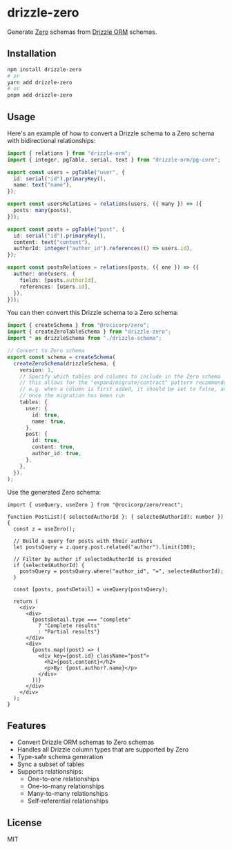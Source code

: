 # drizzle-zero

Generate [Zero](https://zero.rocicorp.dev/) schemas from [Drizzle ORM](https://orm.drizzle.team) schemas.

## Installation

```bash
npm install drizzle-zero
# or
yarn add drizzle-zero
# or
pnpm add drizzle-zero
```

## Usage

Here's an example of how to convert a Drizzle schema to a Zero schema with bidirectional relationships:

```ts
import { relations } from "drizzle-orm";
import { integer, pgTable, serial, text } from "drizzle-orm/pg-core";

export const users = pgTable("user", {
  id: serial("id").primaryKey(),
  name: text("name"),
});

export const usersRelations = relations(users, ({ many }) => ({
  posts: many(posts),
}));

export const posts = pgTable("post", {
  id: serial("id").primaryKey(),
  content: text("content"),
  authorId: integer("author_id").references(() => users.id),
});

export const postsRelations = relations(posts, ({ one }) => ({
  author: one(users, {
    fields: [posts.authorId],
    references: [users.id],
  }),
}));
```

You can then convert this Drizzle schema to a Zero schema:

```ts
import { createSchema } from "@rocicorp/zero";
import { createZeroTableSchema } from "drizzle-zero";
import * as drizzleSchema from "./drizzle-schema";

// Convert to Zero schema
export const schema = createSchema(
  createZeroSchema(drizzleSchema, {
    version: 1,
    // Specify which tables and columns to include in the Zero schema
    // this allows for the "expand/migrate/contract" pattern recommended in the Zero docs
    // e.g. when a column is first added, it should be set to false, and then changed to true
    // once the migration has been run
    tables: {
      user: {
        id: true,
        name: true,
      },
      post: {
        id: true,
        content: true,
        author_id: true,
      },
    },
  }),
);
```

Use the generated Zero schema:

```tsx
import { useQuery, useZero } from "@rocicorp/zero/react";

function PostList({ selectedAuthorId }: { selectedAuthorId?: number }) {
  const z = useZero();

  // Build a query for posts with their authors
  let postsQuery = z.query.post.related("author").limit(100);

  // Filter by author if selectedAuthorId is provided
  if (selectedAuthorId) {
    postsQuery = postsQuery.where("author_id", "=", selectedAuthorId);
  }

  const [posts, postsDetail] = useQuery(postsQuery);

  return (
    <div>
      <div>
        {postsDetail.type === "complete"
          ? "Complete results"
          : "Partial results"}
      </div>
      <div>
        {posts.map((post) => (
          <div key={post.id} className="post">
            <h2>{post.content}</h2>
            <p>By: {post.author?.name}</p>
          </div>
        ))}
      </div>
    </div>
  );
}
```

## Features

- Convert Drizzle ORM schemas to Zero schemas
- Handles all Drizzle column types that are supported by Zero
- Type-safe schema generation
- Sync a subset of tables
- Supports relationships:
  - One-to-one relationships
  - One-to-many relationships
  - Many-to-many relationships
  - Self-referential relationships

## License

MIT
